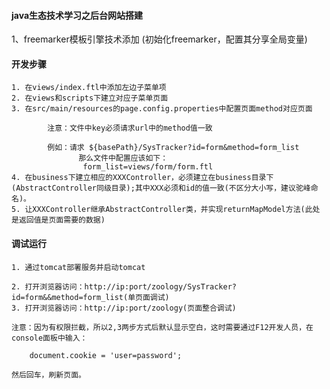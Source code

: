 #### java生态技术学习之后台网站搭建

1、freemarker模板引擎技术添加 (初始化freemarker，配置其分享全局变量)

#### 开发步骤

	1. 在views/index.ftl中添加左边子菜单项
	2. 在views和scripts下建立对应子菜单页面
	3. 在src/main/resources的page.config.properties中配置页面method对应页面
		
			注意：文件中key必须请求url中的method值一致
			
			例如：请求 ${basePath}/SysTracker?id=form&method=form_list
				   那么文件中配置应该如下：
					form_list=views/form/form.ftl
	4. 在business下建立相应的XXXController，必须建立在business目录下(AbstractController同级目录);其中XXX必须和id的值一致(不区分大小写，建议驼峰命名)。
	5. 让XXXController继承AbstractController类，并实现returnMapModel方法(此处是返回值是页面需要的数据)

#### 调试运行

	1. 通过tomcat部署服务并启动tomcat
	
	2. 打开浏览器访问：http://ip:port/zoology/SysTracker?id=form&&method=form_list(单页面调试)
	3. 打开浏览器访问：http://ip:port/zoology(页面整合调试)
	
	注意：因为有权限拦截，所以2,3两步方式后默认显示空白，这时需要通过F12开发人员，在console面板中输入：
	
		document.cookie = 'user=password';
	
	然后回车，刷新页面。
	